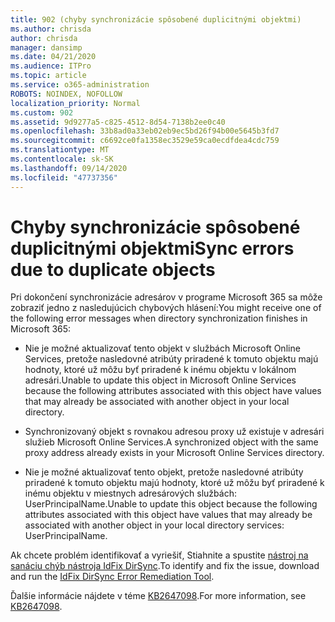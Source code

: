 ```yaml
---
title: 902 (chyby synchronizácie spôsobené duplicitnými objektmi)
ms.author: chrisda
author: chrisda
manager: dansimp
ms.date: 04/21/2020
ms.audience: ITPro
ms.topic: article
ms.service: o365-administration
ROBOTS: NOINDEX, NOFOLLOW
localization_priority: Normal
ms.custom: 902
ms.assetid: 9d9277a5-c825-4512-8d54-7138b2ee0c40
ms.openlocfilehash: 33b8ad0a33eb02eb9ec5bd26f94b00e5645b3fd7
ms.sourcegitcommit: c6692ce0fa1358ec3529e59ca0ecdfdea4cdc759
ms.translationtype: MT
ms.contentlocale: sk-SK
ms.lasthandoff: 09/14/2020
ms.locfileid: "47737356"
---
```

# <a name="sync-errors-due-to-duplicate-objects"></a><span data-ttu-id="25c75-102">Chyby synchronizácie spôsobené duplicitnými objektmi</span><span class="sxs-lookup"><span data-stu-id="25c75-102">Sync errors due to duplicate objects</span></span>

<span data-ttu-id="25c75-103">Pri dokončení synchronizácie adresárov v programe Microsoft 365 sa môže zobraziť jedno z nasledujúcich chybových hlásení:</span><span class="sxs-lookup"><span data-stu-id="25c75-103">You might receive one of the following error messages when directory synchronization finishes in Microsoft 365:</span></span>

- <span data-ttu-id="25c75-104">Nie je možné aktualizovať tento objekt v službách Microsoft Online Services, pretože nasledovné atribúty priradené k tomuto objektu majú hodnoty, ktoré už môžu byť priradené k inému objektu v lokálnom adresári.</span><span class="sxs-lookup"><span data-stu-id="25c75-104">Unable to update this object in Microsoft Online Services because the following attributes associated with this object have values that may already be associated with another object in your local directory.</span></span>

- <span data-ttu-id="25c75-105">Synchronizovaný objekt s rovnakou adresou proxy už existuje v adresári služieb Microsoft Online Services.</span><span class="sxs-lookup"><span data-stu-id="25c75-105">A synchronized object with the same proxy address already exists in your Microsoft Online Services directory.</span></span>

- <span data-ttu-id="25c75-106">Nie je možné aktualizovať tento objekt, pretože nasledovné atribúty priradené k tomuto objektu majú hodnoty, ktoré už môžu byť priradené k inému objektu v miestnych adresárových službách: UserPrincipalName.</span><span class="sxs-lookup"><span data-stu-id="25c75-106">Unable to update this object because the following attributes associated with this object have values that may already be associated with another object in your local directory services: UserPrincipalName.</span></span>

<span data-ttu-id="25c75-107">Ak chcete problém identifikovať a vyriešiť, Stiahnite a spustite [nástroj na sanáciu chýb nástroja IdFix DirSync](https://www.microsoft.com/download/details.aspx?id=36832).</span><span class="sxs-lookup"><span data-stu-id="25c75-107">To identify and fix the issue, download and run the [IdFix DirSync Error Remediation Tool](https://www.microsoft.com/download/details.aspx?id=36832).</span></span>

<span data-ttu-id="25c75-108">Ďalšie informácie nájdete v téme [KB2647098](https://support.microsoft.com/help/2647098/duplicate-or-invalid-attributes-prevent-directory-synchronization-in-o).</span><span class="sxs-lookup"><span data-stu-id="25c75-108">For more information, see [KB2647098](https://support.microsoft.com/help/2647098/duplicate-or-invalid-attributes-prevent-directory-synchronization-in-o).</span></span>
